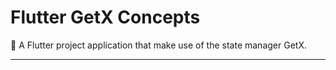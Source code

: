 # Flutter GetX Concepts

🚀 A Flutter project application that make use of the state manager GetX.

---
